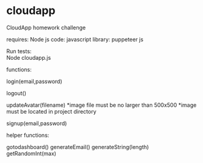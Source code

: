 # cloudapp
CloudApp  homework challenge

requires: Node js
code: javascript
library: puppeteer js

Run tests:  
Node cloudapp.js


functions:

login(email,password)

logout()

updateAvatar(filename)
*image file must be no larger than 500x500
*image must be located in project directory

signup(email,password)


helper functions:

gotodashboard()
generateEmail()
generateString(length)
getRandomInt(max)
